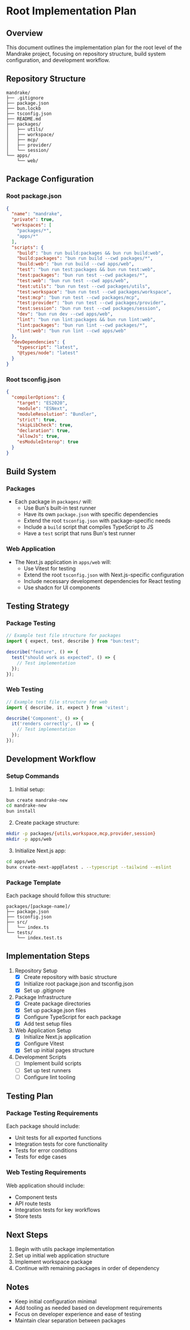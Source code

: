 # Root Implementation Plan

## Overview

This document outlines the implementation plan for the root level of the Mandrake project, focusing on repository structure, build system configuration, and development workflow.

## Repository Structure

```
mandrake/
├── .gitignore
├── package.json
├── bun.lockb
├── tsconfig.json
├── README.md
├── packages/
│   ├── utils/
│   ├── workspace/
│   ├── mcp/
│   ├── provider/
│   └── session/
└── apps/
    └── web/
```

## Package Configuration

### Root package.json

```json
{
  "name": "mandrake",
  "private": true,
  "workspaces": [
    "packages/*",
    "apps/*"
  ],
  "scripts": {
    "build": "bun run build:packages && bun run build:web",
    "build:packages": "bun run build --cwd packages/*",
    "build:web": "bun run build --cwd apps/web",
    "test": "bun run test:packages && bun run test:web",
    "test:packages": "bun run test --cwd packages/*",
    "test:web": "bun run test --cwd apps/web",
    "test:utils": "bun run test --cwd packages/utils",
    "test:workspace": "bun run test --cwd packages/workspace",
    "test:mcp": "bun run test --cwd packages/mcp",
    "test:provider": "bun run test --cwd packages/provider",
    "test:session": "bun run test --cwd packages/session",
    "dev": "bun run dev --cwd apps/web",
    "lint": "bun run lint:packages && bun run lint:web",
    "lint:packages": "bun run lint --cwd packages/*",
    "lint:web": "bun run lint --cwd apps/web"
  },
  "devDependencies": {
    "typescript": "latest",
    "@types/node": "latest"
  }
}
```

### Root tsconfig.json

```json
{
  "compilerOptions": {
    "target": "ES2020",
    "module": "ESNext",
    "moduleResolution": "Bundler",
    "strict": true,
    "skipLibCheck": true,
    "declaration": true,
    "allowJs": true,
    "esModuleInterop": true
  }
}
```

## Build System

### Packages

- Each package in `packages/` will:
  - Use Bun's built-in test runner
  - Have its own `package.json` with specific dependencies
  - Extend the root `tsconfig.json` with package-specific needs
  - Include a `build` script that compiles TypeScript to JS
  - Have a `test` script that runs Bun's test runner

### Web Application

- The Next.js application in `apps/web` will:
  - Use Vitest for testing
  - Extend the root `tsconfig.json` with Next.js-specific configuration
  - Include necessary development dependencies for React testing
  - Use shadcn for UI components

## Testing Strategy

### Package Testing

```typescript
// Example test file structure for packages
import { expect, test, describe } from "bun:test";

describe("feature", () => {
  test("should work as expected", () => {
    // Test implementation
  });
});
```

### Web Testing

```typescript
// Example test file structure for web
import { describe, it, expect } from 'vitest';

describe('Component', () => {
  it('renders correctly', () => {
    // Test implementation
  });
});
```

## Development Workflow

### Setup Commands

1. Initial setup:

```bash
bun create mandrake-new
cd mandrake-new
bun install
```

2. Create package structure:

```bash
mkdir -p packages/{utils,workspace,mcp,provider,session}
mkdir -p apps/web
```

3. Initialize Next.js app:

```bash
cd apps/web
bunx create-next-app@latest . --typescript --tailwind --eslint
```

### Package Template

Each package should follow this structure:

```
packages/[package-name]/
├── package.json
├── tsconfig.json
├── src/
│   └── index.ts
└── tests/
    └── index.test.ts
```

## Implementation Steps

1. Repository Setup
   - [x] Create repository with basic structure
   - [x] Initialize root package.json and tsconfig.json
   - [x] Set up .gitignore

2. Package Infrastructure
   - [x] Create package directories
   - [x] Set up package.json files
   - [x] Configure TypeScript for each package
   - [x] Add test setup files

3. Web Application Setup
   - [x] Initialize Next.js application
   - [x] Configure Vitest
   - [x] Set up initial pages structure

4. Development Scripts
   - [ ] Implement build scripts
   - [ ] Set up test runners
   - [ ] Configure lint tooling

## Testing Plan

### Package Testing Requirements

Each package should include:

- Unit tests for all exported functions
- Integration tests for core functionality
- Tests for error conditions
- Tests for edge cases

### Web Testing Requirements

Web application should include:

- Component tests
- API route tests
- Integration tests for key workflows
- Store tests

## Next Steps

1. Begin with utils package implementation
2. Set up initial web application structure
3. Implement workspace package
4. Continue with remaining packages in order of dependency

## Notes

- Keep initial configuration minimal
- Add tooling as needed based on development requirements
- Focus on developer experience and ease of testing
- Maintain clear separation between packages
